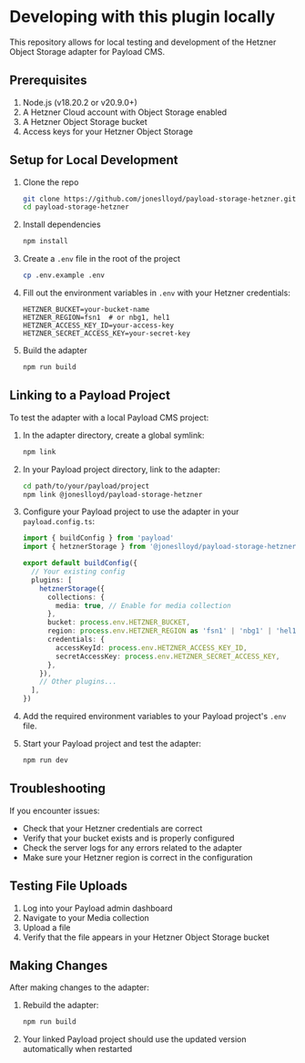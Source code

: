 # Developing with this plugin locally

This repository allows for local testing and development of the Hetzner Object Storage adapter for Payload CMS.

## Prerequisites

1. Node.js (v18.20.2 or v20.9.0+)
2. A Hetzner Cloud account with Object Storage enabled
3. A Hetzner Object Storage bucket
4. Access keys for your Hetzner Object Storage

## Setup for Local Development

1. Clone the repo
   ```bash
   git clone https://github.com/joneslloyd/payload-storage-hetzner.git
   cd payload-storage-hetzner
   ```

2. Install dependencies
   ```bash
   npm install
   ```

3. Create a `.env` file in the root of the project
   ```bash
   cp .env.example .env
   ```

4. Fill out the environment variables in `.env` with your Hetzner credentials:
   ```
   HETZNER_BUCKET=your-bucket-name
   HETZNER_REGION=fsn1  # or nbg1, hel1
   HETZNER_ACCESS_KEY_ID=your-access-key
   HETZNER_SECRET_ACCESS_KEY=your-secret-key
   ```

5. Build the adapter
   ```bash
   npm run build
   ```

## Linking to a Payload Project

To test the adapter with a local Payload CMS project:

1. In the adapter directory, create a global symlink:
   ```bash
   npm link
   ```

2. In your Payload project directory, link to the adapter:
   ```bash
   cd path/to/your/payload/project
   npm link @joneslloyd/payload-storage-hetzner
   ```

3. Configure your Payload project to use the adapter in your `payload.config.ts`:
   ```typescript
   import { buildConfig } from 'payload'
   import { hetznerStorage } from '@joneslloyd/payload-storage-hetzner'

   export default buildConfig({
     // Your existing config
     plugins: [
       hetznerStorage({
         collections: {
           media: true, // Enable for media collection
         },
         bucket: process.env.HETZNER_BUCKET,
         region: process.env.HETZNER_REGION as 'fsn1' | 'nbg1' | 'hel1',
         credentials: {
           accessKeyId: process.env.HETZNER_ACCESS_KEY_ID,
           secretAccessKey: process.env.HETZNER_SECRET_ACCESS_KEY,
         },
       }),
       // Other plugins...
     ],
   })
   ```

4. Add the required environment variables to your Payload project's `.env` file.

5. Start your Payload project and test the adapter:
   ```bash
   npm run dev
   ```

## Troubleshooting

If you encounter issues:

- Check that your Hetzner credentials are correct
- Verify that your bucket exists and is properly configured
- Check the server logs for any errors related to the adapter
- Make sure your Hetzner region is correct in the configuration

## Testing File Uploads

1. Log into your Payload admin dashboard
2. Navigate to your Media collection
3. Upload a file
4. Verify that the file appears in your Hetzner Object Storage bucket

## Making Changes

After making changes to the adapter:

1. Rebuild the adapter:
   ```bash
   npm run build
   ```

2. Your linked Payload project should use the updated version automatically when restarted